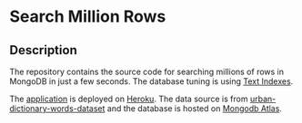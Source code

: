 # Search Million Rows

## Description

The repository contains the source code for searching millions of rows in MongoDB in just a few seconds. The database tuning is using [Text Indexes](https://docs.mongodb.com/manual/core/index-text/).

The [application](https://search-million-rows.huanglipang.me/) is deployed on [Heroku](https://dashboard.heroku.com/apps).
The data source is from [urban-dictionary-words-dataset](https://www.kaggle.com/therohk/urban-dictionary-words-dataset/version/1) 
and the database is hosted on [Mongodb Atlas](https://www.mongodb.com/).
